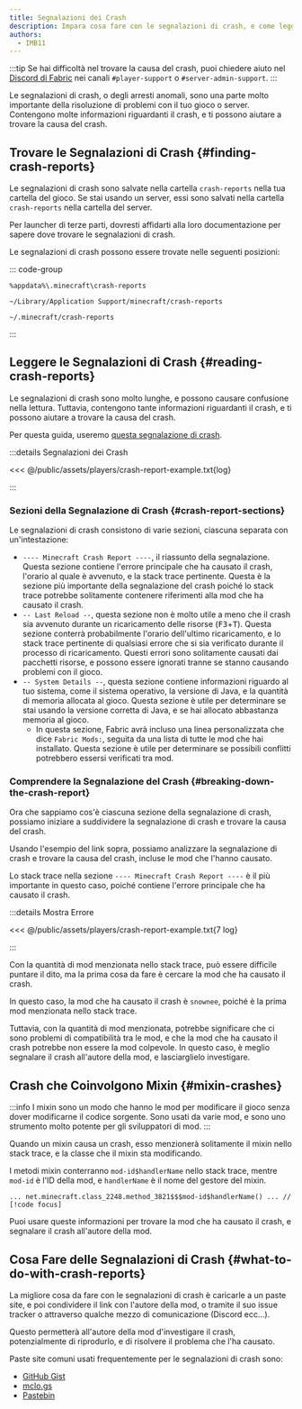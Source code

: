 ```yaml
---
title: Segnalazioni dei Crash
description: Impara cosa fare con le segnalazioni di crash, e come leggerle.
authors:
  - IMB11
---
```


:::tip
Se hai difficoltà nel trovare la causa del crash, puoi chiedere aiuto nel [Discord di Fabric](https://discord.gg/v6v4pMv) nei canali `#player-support` o `#server-admin-support`.
:::

Le segnalazioni di crash, o degli arresti anomali, sono una parte molto importante della risoluzione di problemi con il tuo gioco o server. Contengono molte informazioni riguardanti il crash, e ti possono aiutare a trovare la causa del crash.

## Trovare le Segnalazioni di Crash {#finding-crash-reports}

Le segnalazioni di crash sono salvate nella cartella `crash-reports` nella tua cartella del gioco. Se stai usando un server, essi sono salvati nella cartella `crash-reports` nella cartella del server.

Per launcher di terze parti, dovresti affidarti alla loro documentazione per sapere dove trovare le segnalazioni di crash.

Le segnalazioni di crash possono essere trovate nelle seguenti posizioni:

::: code-group

```:no-line-numbers [Windows]
%appdata%\.minecraft\crash-reports
```

```:no-line-numbers [macOS]
~/Library/Application Support/minecraft/crash-reports
```

```:no-line-numbers [Linux]
~/.minecraft/crash-reports
```

:::

## Leggere le Segnalazioni di Crash {#reading-crash-reports}

Le segnalazioni di crash sono molto lunghe, e possono causare confusione nella lettura. Tuttavia, contengono tante informazioni riguardanti il crash, e ti possono aiutare a trovare la causa del crash.

Per questa guida, useremo [questa segnalazione di crash](/assets/players/crash-report-example.txt).

:::details Segnalazioni dei Crash

<<< @/public/assets/players/crash-report-example.txt{log}

:::

### Sezioni della Segnalazione di Crash {#crash-report-sections}

Le segnalazioni di crash consistono di varie sezioni, ciascuna separata con un'intestazione:

- `---- Minecraft Crash Report ----`, il riassunto della segnalazione. Questa sezione contiene l'errore principale che ha causato il crash, l'orario al quale è avvenuto, e la stack trace pertinente. Questa è la sezione più importante della segnalazione del crash poiché lo stack trace potrebbe solitamente contenere riferimenti alla mod che ha causato il crash.
- `-- Last Reload --`, questa sezione non è molto utile a meno che il crash sia avvenuto durante un ricaricamento delle risorse (<kbd>F3</kbd>+<kbd>T</kbd>). Questa sezione conterrà probabilmente l'orario dell'ultimo ricaricamento, e lo stack trace pertinente di qualsiasi errore che si sia verificato durante il processo di ricaricamento. Questi errori sono solitamente causati dai pacchetti risorse, e possono essere ignorati tranne se stanno causando problemi con il gioco.
- `-- System Details --`, questa sezione contiene informazioni riguardo al tuo sistema, come il sistema operativo, la versione di Java, e la quantità di memoria allocata al gioco. Questa sezione è utile per determinare se stai usando la versione corretta di Java, e se hai allocato abbastanza memoria al gioco.
  - In questa sezione, Fabric avrà incluso una linea personalizzata che dice `Fabric Mods:`, seguita da una lista di tutte le mod che hai installato. Questa sezione è utile per determinare se possibili conflitti potrebbero essersi verificati tra mod.

### Comprendere la Segnalazione del Crash {#breaking-down-the-crash-report}

Ora che sappiamo cos'è ciascuna sezione della segnalazione di crash, possiamo iniziare a suddividere la segnalazione di crash e trovare la causa del crash.

Usando l'esempio del link sopra, possiamo analizzare la segnalazione di crash e trovare la causa del crash, incluse le mod che l'hanno causato.

Lo stack trace nella sezione `---- Minecraft Crash Report ----` è il più importante in questo caso, poiché contiene l'errore principale che ha causato il crash.

:::details Mostra Errore

<<< @/public/assets/players/crash-report-example.txt{7 log}

:::

Con la quantità di mod menzionata nello stack trace, può essere difficile puntare il dito, ma la prima cosa da fare è cercare la mod che ha causato il crash.

In questo caso, la mod che ha causato il crash è `snownee`, poiché è la prima mod menzionata nello stack trace.

Tuttavia, con la quantità di mod menzionata, potrebbe significare che ci sono problemi di compatibilità tra le mod, e che la mod che ha causato il crash potrebbe non essere la mod colpevole. In questo caso, è meglio segnalare il crash all'autore della mod, e lasciarglielo investigare.

## Crash che Coinvolgono Mixin {#mixin-crashes}

:::info
I mixin sono un modo che hanno le mod per modificare il gioco senza dover modificarne il codice sorgente. Sono usati da varie mod, e sono uno strumento molto potente per gli sviluppatori di mod.
:::

Quando un mixin causa un crash, esso menzionerà solitamente il mixin nello stack trace, e la classe che il mixin sta modificando.

I metodi mixin conterranno `mod-id$handlerName` nello stack trace, mentre `mod-id` è l'ID della mod, e `handlerName` è il nome del gestore del mixin.

```:no-line-numbers
... net.minecraft.class_2248.method_3821$$$mod-id$handlerName() ... // [!code focus]
```

Puoi usare queste informazioni per trovare la mod che ha causato il crash, e segnalare il crash all'autore della mod.

## Cosa Fare delle Segnalazioni di Crash {#what-to-do-with-crash-reports}

La migliore cosa da fare con le segnalazioni di crash è caricarle a un paste site, e poi condividere il link con l'autore della mod, o tramite il suo issue tracker o attraverso qualche mezzo di comunicazione (Discord ecc...).

Questo permetterà all'autore della mod d'investigare il crash, potenzialmente di riprodurlo, e di risolvere il problema che l'ha causato.

Paste site comuni usati frequentemente per le segnalazioni di crash sono:

- [GitHub Gist](https://gist.github.com/)
- [mclo.gs](https://mclo.gs/)
- [Pastebin](https://pastebin.com/)
